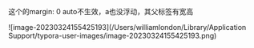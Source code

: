 这个的margin: 0 auto不生效，a也没浮动，其父标签有宽高

![image-20230324155425193](/Users/williamlondon/Library/Application Support/typora-user-images/image-20230324155425193.png)